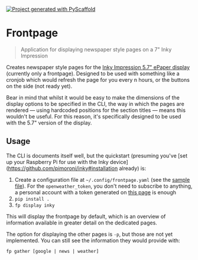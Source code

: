 [![Project generated with PyScaffold](https://img.shields.io/badge/-PyScaffold-005CA0?logo=pyscaffold)](https://pyscaffold.org/)

# Frontpage

> Application for displaying newspaper style pages on a 7" Inky Impression

Creates newspaper style pages for the [Inky Impression 5.7" ePaper display](https://shop.pimoroni.com/products/inky-impression-5-7) (currently only a frontpage). Designed to be used with something like a cronjob which would refresh the page for you every n hours, or the buttons on the side (not ready yet).

Bear in mind that whilst it would be easy to make the dimensions of the display options to be specified in the CLI, the way in which the pages are rendered — using hardcoded positions for the section titles — means this wouldn't be useful. For this reason, it's specifically designed to be used with the 5.7" version of the display.

## Usage

The CLI is documents itself well, but the quickstart (presuming you've [set up your Raspberry Pi for use with the Inky device](https://github.com/pimoroni/inky#installation already) is:

1. Create a configuration file at `~/.config/frontpage.yaml` (see the [sample file](./sample_configuration.yaml)). For the `openweather_token`, you don't need to subscribe to anything, a personal account with a token generated on [this page](https://home.openweathermap.org/api_keys) is enough
1. `pip install .`
1. `fp display inky`

This will display the frontpage by default, which is an overview of information available in greater detail on the dedicated pages.

The option for displaying the other pages is `-p`, but those are not yet implemented. You can still see the information they would provide with:

```shell
fp gather [google | news | weather]
```
